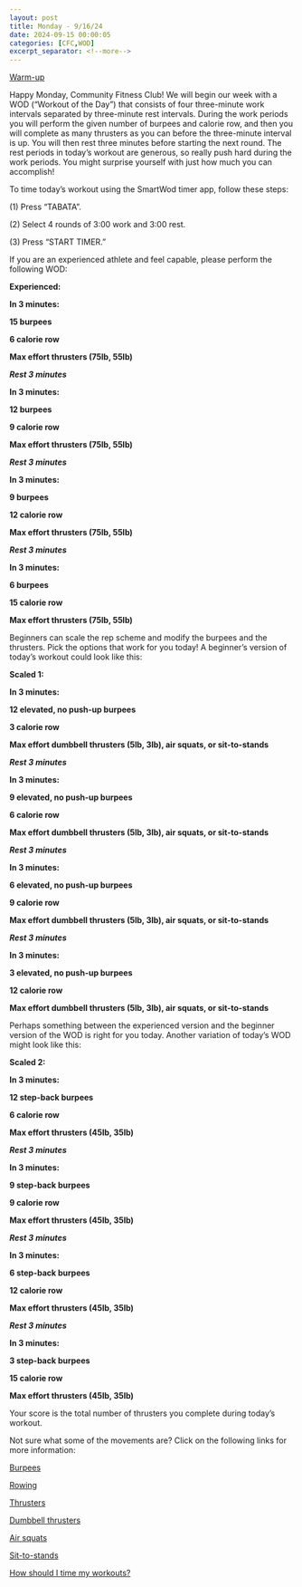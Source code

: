 ```yaml
---
layout: post
title: Monday - 9/16/24
date: 2024-09-15 00:00:05
categories: [CFC,WOD]
excerpt_separator: <!--more-->
---
```

[Warm-up](https://communityfitnessclub.wixsite.com/website/post/basic-full-body-warm-up)

Happy Monday, Community Fitness Club! We will begin our week with a WOD (“Workout of the Day”) that consists of four three-minute work intervals separated by three-minute rest intervals. During the work periods you will perform the given number of burpees and calorie row, and then you will complete as many thrusters as you can before the three-minute interval is up. You will then rest three minutes before starting the next round. The rest periods in today’s workout are generous, so really push hard during the work periods. You might surprise yourself with just how much you can accomplish!

To time today’s workout using the SmartWod timer app, follow these steps:

(1) Press “TABATA”.

(2) Select 4 rounds of 3:00 work and 3:00 rest.

(3) Press “START TIMER.”

If you are an experienced athlete and feel capable, please perform the following WOD:

**Experienced:**

**In 3 minutes:**

**15 burpees**

**6 calorie row**

**Max effort thrusters (75lb, 55lb)**

**_Rest 3 minutes_**

**In 3 minutes:**

**12 burpees**

**9 calorie row**

**Max effort thrusters (75lb, 55lb)**

**_Rest 3 minutes_**

**In 3 minutes:**

**9 burpees**

**12 calorie row**

**Max effort thrusters (75lb, 55lb)**

**_Rest 3 minutes_**

**In 3 minutes:**

**6 burpees**

**15 calorie row**

**Max effort thrusters (75lb, 55lb)**
<!--more-->

Beginners can scale the rep scheme and modify the burpees and the thrusters. Pick the options that work for you today! A beginner’s version of today’s workout could look like this:

**Scaled 1:**

**In 3 minutes:**

**12 elevated, no push-up burpees**

**3 calorie row**

**Max effort dumbbell thrusters (5lb, 3lb), air squats, or sit-to-stands**

**_Rest 3 minutes_**

**In 3 minutes:**

**9 elevated, no push-up burpees**

**6 calorie row**

**Max effort dumbbell thrusters (5lb, 3lb), air squats, or sit-to-stands**

**_Rest 3 minutes_**

**In 3 minutes:**

**6 elevated, no push-up burpees**

**9 calorie row**

**Max effort dumbbell thrusters (5lb, 3lb), air squats, or sit-to-stands**

**_Rest 3 minutes_**

**In 3 minutes:**

**3 elevated, no push-up burpees**

**12 calorie row**

**Max effort dumbbell thrusters (5lb, 3lb), air squats, or sit-to-stands**

Perhaps something between the experienced version and the beginner version of the WOD is right for you today. Another variation of today’s WOD might look like this:

**Scaled 2:**

**In 3 minutes:**

**12 step-back burpees**

**6 calorie row**

**Max effort thrusters (45lb, 35lb)**

**_Rest 3 minutes_**

**In 3 minutes:**

**9 step-back burpees**

**9 calorie row**

**Max effort thrusters (45lb, 35lb)**

**_Rest 3 minutes_**

**In 3 minutes:**

**6 step-back burpees**

**12 calorie row**

**Max effort thrusters (45lb, 35lb)**

**_Rest 3 minutes_**

**In 3 minutes:**

**3 step-back burpees**

**15 calorie row**

**Max effort thrusters (45lb, 35lb)**

Your score is the total number of thrusters you complete during today’s workout.

Not sure what some of the movements are? Click on the following links for more information:

[Burpees](https://www.communityfitness.club/post/burpees)

[Rowing](https://www.communityfitness.club/post/rowing)

[Thrusters](https://communityfitnessclub.wixsite.com/website/post/thrusters)

[Dumbbell thrusters](https://www.communityfitness.club/post/dumbbell-thrusters)

[Air squats](https://communityfitnessclub.wixsite.com/website/post/air-squat)

[Sit-to-stands](https://www.youtube.com/watch?v=vNq9vtEXksc)

[How should I time my workouts?](https://communityfitnessclub.wixsite.com/website/post/how-should-i-time-my-workouts)
